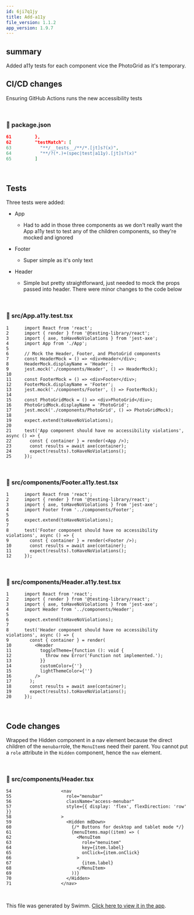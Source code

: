 ```yaml
---
id: 6ji7q1jy
title: Add-a11y
file_version: 1.1.2
app_version: 1.9.7
---
```


## summary

Added a11y tests for each component vice the PhotoGrid as it's temporary.

## CI/CD changes

Ensuring GitHub Actions runs the new accessibility tests

<br/>


<!-- NOTE-swimm-snippet: the lines below link your snippet to Swimm -->
### 📄 package.json
```json
61         },
62         "testMatch": [
63           "**/__tests__/**/*.[jt]s?(x)",
64           "**/?(*.)+(spec|test|a11y).[jt]s?(x)"
65         ]
```

<br/>

## Tests

Three tests were added:

*   App

    *   Had to add in those three components as we don't really want the App a11y test to test any of the children components, so they're mocked and ignored

*   Footer

    *   Super simple as it's only text

*   Header

    *   Simple but pretty straightforward, just needed to mock the props passed into header. There were minor changes to the code below

<br/>


<!-- NOTE-swimm-snippet: the lines below link your snippet to Swimm -->
### 📄 src/App.a11y.test.tsx
```tsx
1      import React from 'react';
2      import { render } from '@testing-library/react';
3      import { axe, toHaveNoViolations } from 'jest-axe';
4      import App from './App';
5      
6      // Mock the Header, Footer, and PhotoGrid components
7      const HeaderMock = () => <div>Header</div>;
8      HeaderMock.displayName = 'Header';
9      jest.mock('./components/Header', () => HeaderMock);
10     
11     const FooterMock = () => <div>Footer</div>;
12     FooterMock.displayName = 'Footer';
13     jest.mock('./components/Footer', () => FooterMock);
14     
15     const PhotoGridMock = () => <div>PhotoGrid</div>;
16     PhotoGridMock.displayName = 'PhotoGrid';
17     jest.mock('./components/PhotoGrid', () => PhotoGridMock);
18     
19     expect.extend(toHaveNoViolations);
20     
21     test('App component should have no accessibility violations', async () => {
22       const { container } = render(<App />);
23       const results = await axe(container);
24       expect(results).toHaveNoViolations();
25     });
```

<br/>


<!-- NOTE-swimm-snippet: the lines below link your snippet to Swimm -->
### 📄 src/components/Footer.a11y.test.tsx
```tsx
1      import React from 'react';
2      import { render } from '@testing-library/react';
3      import { axe, toHaveNoViolations } from 'jest-axe';
4      import Footer from '../components/Footer';
5      
6      expect.extend(toHaveNoViolations);
7      
8      test('Footer component should have no accessibility violations', async () => {
9        const { container } = render(<Footer />);
10       const results = await axe(container);
11       expect(results).toHaveNoViolations();
12     });
```

<br/>


<!-- NOTE-swimm-snippet: the lines below link your snippet to Swimm -->
### 📄 src/components/Header.a11y.test.tsx
```tsx
1      import React from 'react';
2      import { render } from '@testing-library/react';
3      import { axe, toHaveNoViolations } from 'jest-axe';
4      import Header from '../components/Header';
5      
6      expect.extend(toHaveNoViolations);
7      
8      test('Header component should have no accessibility violations', async () => {
9        const { container } = render(
10         <Header
11           toggleTheme={function (): void {
12             throw new Error('Function not implemented.');
13           }}
14           customColor={''}
15           lightThemeColor={''}
16         />
17       );
18       const results = await axe(container);
19       expect(results).toHaveNoViolations();
20     });
```

<br/>

## Code changes

Wrapped the Hidden component in a nav element because the direct children of the `menubar`role, the `MenuItem`s need their parent. You cannot put a `role` attribute in the `Hidden` component, hence the `nav` element.

<br/>


<!-- NOTE-swimm-snippet: the lines below link your snippet to Swimm -->
### 📄 src/components/Header.tsx
```tsx
54                   <nav
55                     role="menubar"
56                     className="access-menubar"
57                     style={{ display: 'flex', flexDirection: 'row' }}
58                   >
59                     <Hidden mdDown>
60                       {/* Buttons for desktop and tablet mode */}
61                       {menuItems.map((item) => (
62                         <MenuItem
63                           role="menuitem"
64                           key={item.label}
65                           onClick={item.onClick}
66                         >
67                           {item.label}
68                         </MenuItem>
69                       ))}
70                     </Hidden>
71                   </nav>
```

<br/>

This file was generated by Swimm. [Click here to view it in the app](https://app.swimm.io/repos/Z2l0aHViJTNBJTNBZ29kZnJleXBqLmdpdGh1Yi5pbyUzQSUzQWdvZGZyZXlwag==/docs/6ji7q1jy).
